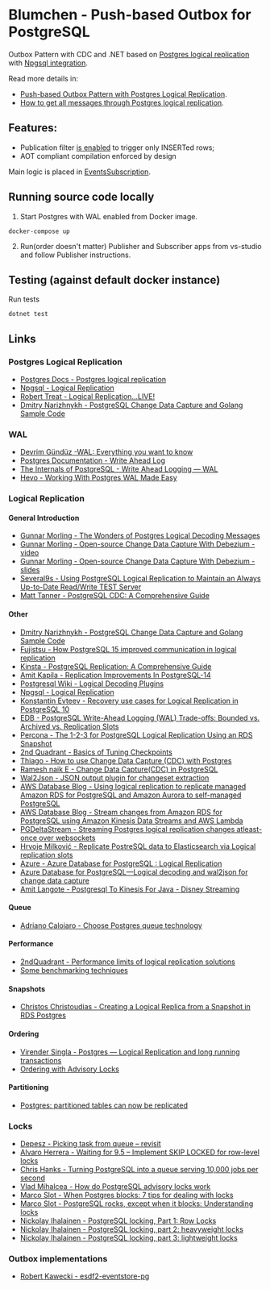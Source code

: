 # Blumchen - Push-based Outbox for PostgreSQL
Outbox Pattern with CDC and .NET based on [Postgres logical replication](https://www.postgresql.org/docs/current/logical-replication.html) with [Npgsql integration](https://www.npgsql.org/doc/replication.html).

Read more details in:
- [Push-based Outbox Pattern with Postgres Logical Replication](https://event-driven.io/en/push_based_outbox_pattern_with_postgres_logical_replication/?utm_source=github_outbox_cdc).
- [How to get all messages through Postgres logical replication](https://event-driven.io/en/how_to_get_all_messages_through_postgres_logical_replication/?utm_source=github_outbox_cdc).

## Features:

- Publication filter [is enabled](https://www.postgresql.org/docs/current/sql-createpublication.html#SQL-CREATEPUBLICATION-WITH) to trigger only INSERTed rows;
- AOT compliant compilation enforced by design

Main logic is placed in [EventsSubscription](./src/Blumchen/Subscriptions/Subscription.cs).

## Running source code locally

1. Start Postgres with WAL enabled from Docker image.
```shell
docker-compose up
```
2. Run(order doesn't matter) Publisher and Subscriber apps from vs-studio and follow Publisher instructions.

## Testing (against default docker instance)

Run tests
```shell
dotnet test
```

## Links

### Postgres Logical Replication
- [Postgres Docs - Postgres logical replication](https://www.postgresql.org/docs/current/logical-replication.html)
- [Npgsql - Logical Replication](https://www.npgsql.org/doc/replication.html)
- [Robert Treat - Logical Replication...LIVE!](https://www.youtube.com/watch?v=YpsJu2mtBKA)
- [Dmitry Narizhnykh - PostgreSQL Change Data Capture and Golang Sample Code](https://hackernoon.com/postgresql-change-data-capture-and-golang-sample-code)

### WAL
- [Devrim Gündüz -WAL: Everything you want to know](https://www.youtube.com/watch?v=feTihjJJs3g)
- [Postgres Documentation - Write Ahead Log](https://www.postgresql.org/docs/13/runtime-config-wal.html)
- [The Internals of PostgreSQL - Write Ahead Logging — WAL](https://www.interdb.jp/pg/pgsql09.html)
- [Hevo - Working With Postgres WAL Made Easy](https://hevodata.com/learn/working-with-postgres-wal/)

### Logical Replication

#### General Introduction
- [Gunnar Morling - The Wonders of Postgres Logical Decoding Messages](https://www.infoq.com/articles/wonders-of-postgres-logical-decoding-messages/)
- [Gunnar Morling - Open-source Change Data Capture With Debezium - video](https://www.youtube.com/watch?v=G7TvRzPQH-U)
- [Gunnar Morling - Open-source Change Data Capture With Debezium - slides](https://speakerdeck.com/gunnarmorling/open-source-change-data-capture-with-debezium?slide=21)
- [Several9s - Using PostgreSQL Logical Replication to Maintain an Always Up-to-Date Read/Write TEST Server](https://severalnines.com/blog/using-postgresql-logical-replication-maintain-always-date-readwrite-test-server/)
- [Matt Tanner - PostgreSQL CDC: A Comprehensive Guide](https://www.arcion.io/learn/postgresql-cdc)

#### Other
- [Dmitry Narizhnykh - PostgreSQL Change Data Capture and Golang Sample Code](https://hackernoon.com/postgresql-change-data-capture-and-golang-sample-code)
- [Fujistsu - How PostgreSQL 15 improved communication in logical replication](https://www.postgresql.fastware.com/blog/how-postgresql-15-improved-communication-in-logical-replication)
- [Kinsta - PostgreSQL Replication: A Comprehensive Guide](https://kinsta.com/blog/postgresql-replication/)
- [Amit Kapila  - Replication Improvements In PostgreSQL-14](https://amitkapila16.blogspot.com/2021/09/logical-replication-improvements-in.html)
- [Postgresql Wiki - Logical Decoding Plugins](https://wiki.postgresql.org/wiki/Logical_Decoding_Plugins)
- [Npgsql - Logical Replication](https://www.npgsql.org/doc/replication.html)
- [Konstantin Evteev - Recovery use cases for Logical Replication in PostgreSQL 10](https://medium.com/avitotech/recovery-use-cases-for-logical-replication-in-postgresql-10-a1e6bab03072)
- [EDB - PostgreSQL Write-Ahead Logging (WAL) Trade-offs: Bounded vs. Archived vs. Replication Slots](https://www.enterprisedb.com/blog/postgresql-wal-write-ahead-logging-management-strategy-tradeoffs)
- [Percona - The 1-2-3 for PostgreSQL Logical Replication Using an RDS Snapshot](https://www.percona.com/blog/postgresql-logical-replication-using-an-rds-snapshot/)
- [2nd Quadrant - Basics of Tuning Checkpoints](https://www.2ndquadrant.com/en/blog/basics-of-tuning-checkpoints/)
- [Thiago - How to use Change Data Capture (CDC) with Postgres](https://dev.to/thiagosilvaf/how-to-use-change-database-capture-cdc-in-postgres-37b8)
- [Ramesh naik E - Change Data Capture(CDC) in PostgreSQL](https://medium.com/@ramesh.esl/change-data-capture-cdc-in-postgresql-7dee2d467d1b)
- [Wal2Json - JSON output plugin for changeset extraction](https://github.com/eulerto/wal2json)
- [AWS Database Blog - Using logical replication to replicate managed Amazon RDS for PostgreSQL and Amazon Aurora to self-managed PostgreSQL](https://aws.amazon.com/blogs/database/using-logical-replication-to-replicate-managed-amazon-rds-for-postgresql-and-amazon-aurora-to-self-managed-postgresql/)
- [AWS Database Blog - Stream changes from Amazon RDS for PostgreSQL using Amazon Kinesis Data Streams and AWS Lambda](https://aws.amazon.com/blogs/database/stream-changes-from-amazon-rds-for-postgresql-using-amazon-kinesis-data-streams-and-aws-lambda/)
- [PGDeltaStream - Streaming Postgres logical replication changes atleast-once over websockets](https://github.com/hasura/pgdeltastream)
- [Hrvoje Milković - Replicate PostreSQL data to Elasticsearch via Logical replication slots](http://staging.kraken.hr/blog/2018/postgresql-replication-elasticsearch)
- [Azure - Azure Database for PostgreSQL : Logical Replication](https://techcommunity.microsoft.com/t5/azure-database-for-postgresql/azure-database-for-postgresql-logical-replication/ba-p/3799509)
- [Azure Database for PostgreSQL—Logical decoding and wal2json for change data capture](https://azure.microsoft.com/en-us/updates/azure-database-for-postgresql-logical-decoding-and-wal2json-for-change-data-capture/)
- [Amit Langote - Postgresql To Kinesis For Java - Disney Streaming](https://github.com/disneystreaming/pg2k4j)

#### Queue
- [Adriano Caloiaro - Choose Postgres queue technology](https://adriano.fyi/posts/2023-09-24-choose-postgres-queue-technology/)

#### Performance
- [2ndQuadrant - Performance limits of logical replication solutions](https://www.2ndquadrant.com/en/blog/performance-limits-of-logical-replication-solutions/)
- [Some benchmarking techniques](https://fluca1978.github.io/2021/07/15/PostgreSQLWalTraffic2.html)

#### Snapshots
- [Christos Christoudias - Creating a Logical Replica from a Snapshot in RDS Postgres](https://tech.instacart.com/creating-a-logical-replica-from-a-snapshot-in-rds-postgres-886d9d2c7343)

#### Ordering
- [Virender Singla - Postgres — Logical Replication and long running transactions](https://virender-cse.medium.com/postgres-logical-replication-and-long-running-transactions-81a69b7ac470)
- [Ordering with Advisory Locks](https://www.postgresql.org/message-id/CACjxUsMKA6k-mDOdkos3k0i-KE4HFRwkd=PXPArYy4UabTd-LA@mail.gmail.com)

#### Partitioning
- [Postgres: partitioned tables can now be replicated](https://amitlan.com/2020/05/14/partition-logical-replication.html)

### Locks
- [Depesz - Picking task from queue – revisit](https://www.depesz.com/2016/05/04/picking-task-from-queue-revisit/)
- [Alvaro Herrera - Waiting for 9.5 – Implement SKIP LOCKED for row-level locks](https://www.depesz.com/2014/10/10/waiting-for-9-5-implement-skip-locked-for-row-level-locks/)
- [Chris Hanks - Turning PostgreSQL into a queue serving 10,000 jobs per second](https://gist.github.com/chanks/7585810)
- [Vlad Mihalcea - How do PostgreSQL advisory locks work](https://vladmihalcea.com/how-do-postgresql-advisory-locks-work/)
- [Marco Slot - When Postgres blocks: 7 tips for dealing with locks](https://www.citusdata.com/blog/2018/02/22/seven-tips-for-dealing-with-postgres-locks/)
- [Marco Slot - PostgreSQL rocks, except when it blocks: Understanding locks](https://www.citusdata.com/blog/2018/02/15/when-postgresql-blocks/)
- [Nickolay Ihalainen - PostgreSQL locking, Part 1: Row Locks](https://www.percona.com/blog/2018/10/16/postgresql-locking-part-1-row-locks/)
- [Nickolay Ihalainen - PostgreSQL locking, part 2: heavyweight locks](https://www.percona.com/blog/2018/10/24/postgresql-locking-part-2-heavyweight-locks/)
- [Nickolay Ihalainen - PostgreSQL locking, part 3: lightweight locks](https://www.percona.com/blog/2018/10/30/postgresql-locking-part-3-lightweight-locks/)

### Outbox implementations
- [Robert Kawecki - esdf2-eventstore-pg](https://github.com/rkaw92/esdf2-eventstore-pg/blob/a49f88cd1f10d4f06a12ef0982293a8c7abb4ff9/src/PostgresEventStore.ts#L116)
